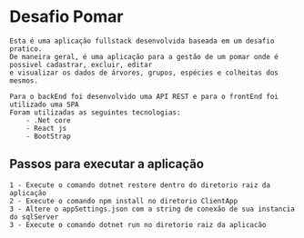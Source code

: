# Desafio Pomar

    Esta é uma aplicação fullstack desenvolvida baseada em um desafio pratico.
    De maneira geral, é uma aplicação para a gestão de um pomar onde é possivel cadastrar, excluir, editar 
    e visualizar os dados de árvores, grupos, espécies e colheitas dos mesmos.

    Para o backEnd foi desenvolvido uma API REST e para o frontEnd foi utilizado uma SPA
    Foram utilizadas as seguintes tecnologias:
        - .Net core
        - React js
        - BootStrap
    
## Passos para executar a aplicação
    1 - Execute o comando dotnet restore dentro do diretorio raiz da aplicação
    2 - Execute o comando npm install no diretorio ClientApp
    3 - Altere o appSettings.json com a string de conexão de sua instancia do sqlServer
    3 - Execute o comando dotnet run no diretorio raiz da aplicacão